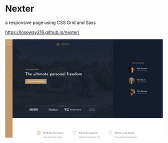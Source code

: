 # Nexter

a responsive page using CSS Grid and Sass

<https://loseway216.github.io/nexter/>

<img src="./screenshot/screenshot.png" alt="screenshot"/>
